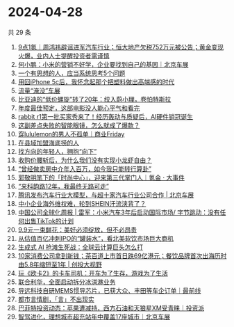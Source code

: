 # 2024-04-28

共 29 条

<!-- BEGIN 36KR -->
<!-- 最后更新时间 2024-04-28 07:01:00 +0800 -->
1. [9点1氪｜周鸿祎辟谣进军汽车行业；恒大地产欠税752万元被公告；黄金变现火爆，业内人士提醒投资者需谨慎](https://36kr.com/p/2750412589169415)
1. [何小鹏：小米的营销不好学，企业要找到自己的基因｜北京车展](https://36kr.com/p/2749915470511104)
1. [一个有思想的人，应当系统思考5个问题](https://36kr.com/p/2750955688279046)
1. [用回iPhone 5c后，我怀念起那个把塑料做出高端感的时代](https://36kr.com/p/2750371058635395)
1. [流量“淹没”车展](https://36kr.com/p/2750395685731334)
1. [比亚迪的“低价螺旋”转了20年：绞入蔚小理，卷怕特斯拉](https://36kr.com/p/2744060018551048)
1. [年度最佳预定，这部电影没人能心平气和看完](https://36kr.com/p/2751004900293632)
1. [rabbit r1第一批买家秀来了！经历轰动与质疑后，AI硬件销冠诞生](https://36kr.com/p/2751191647025928)
1. [这副差点失败的智能眼镜，怎么就成了爆款？](https://36kr.com/p/2751175552203781)
1. [穿lululemon的男人不孤单｜商业Friday](https://36kr.com/p/2750278899153667)
1. [在县域加盟海底捞的人](https://36kr.com/p/2750458147912457)
1. [找方向的年轻人，拥抱“向下”](https://36kr.com/p/2745477541723137)
1. [收购价腰斩后，为什么我们没有实现小龙虾自由？](https://36kr.com/p/2750915206740745)
1. [“曾经做卖房中介年入百万，如今我只能转行算卦”](https://36kr.com/p/2748262556711682)
1. [郭敬明笔下的「时尚中心」，迎来第三代掌门人｜氪金 · 大事件](https://36kr.com/p/2751100098919176)
1. [“来科韵路12年，我最终无路可走”](https://36kr.com/p/2748893341416450)
1. [腾讯发布汽车行业大模型，与超十家汽车行业公司合作 | 北京车展](https://36kr.com/p/2751526340131592)
1. [中小企业海外维权难，轮到SHEIN汗流浃背了？](https://36kr.com/p/2750886555617032)
1. [中国公司全球化周报 | 雷军：小米汽车3年后启动国际市场/ 字节跳动：没有任何出售TikTok的计划](https://36kr.com/p/2750336959888130)
1. [9.9元一束鲜花：美好必须绽放，但不必昂贵](https://36kr.com/p/2745481667116037)
1. [从估值百亿冲刺IPO的“罐装水”，看北美软饮市场巨大商机](https://36kr.com/p/2750460523019009)
1. [生成式 AI 抢滩生死战：全球云计算巨头怎么打](https://36kr.com/p/2748986041646081)
1. [10家消费公司拿到新钱；茶百道上市首日跌69亿港元；餐饮品牌首次出海历时由5.8年缩短至1年 | 创投大视野](https://36kr.com/p/2744032060107014)
1. [玩《欧卡2》的卡车司机：开车为了生存，游戏为了生活](https://36kr.com/p/2750247979858689)
1. [联合利华，全面启动拆分冰淇淋业务](https://36kr.com/p/2750445744978696)
1. [导远科技自研MEMS惯导芯片，已获大众、丰田等车企订单｜最前线](https://36kr.com/p/2750309542837254)
1. [都市言情剧，「言」不出现实](https://36kr.com/p/2750453627452420)
1. [巴菲特投资动态：苹果遭减持，西方石油和天狼星XM受青睐｜投资派](https://36kr.com/p/2749997643889415)
1. [智驾进化，理想城市超充站年中覆盖17座城市｜北京车展](https://36kr.com/p/2750473792207879)
<!-- END 36KR -->